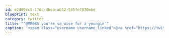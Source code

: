 ```yaml
---
id: e2d99cc5-17dc-4bea-ab52-545fe7870ebe
blueprint: text
category: twitter
title: "'@MR0BS you're so wise for a youngin'"
caption: '<span class="username username_linked">@<a href="https://twitter.com/MR0BS" title="BADER">MR0BS</a></span> you''re so wise for a youngin'''
---
```

